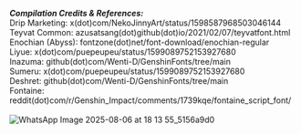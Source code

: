 _**Compilation Credits & References:**_ <br/>
Drip Marketing: x(dot)com/NekoJinnyArt/status/1598587968503046144 <br/>
Teyvat Common: azusatsang(dot)github(dot)io/2021/02/07/teyvatfont.html <br/>
Enochian (Abyss): fontzone(dot)net/font-download/enochian-regular <br/>
Liyue: x(dot)com/puepeupeu/status/1599089752153927680 <br/>
Inazuma: github(dot)com/Wenti-D/GenshinFonts/tree/main <br/>
Sumeru: x(dot)com/puepeupeu/status/1599089752153927680 <br/>
Deshret: github(dot)com/Wenti-D/GenshinFonts/tree/main <br/>
Fontaine: reddit(dot)com/r/Genshin_Impact/comments/1739kqe/fontaine_script_font/ <br/>
<br/>
![WhatsApp Image 2025-08-06 at 18 13 55_5156a9d0](https://github.com/user-attachments/assets/edd0f13a-a0d7-4c9b-8aaf-96ba8ce47b3d)
